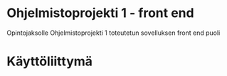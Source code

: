 # Ohjelmistoprojekti 1 - front end

Opintojaksolle Ohjelmistoprojekti 1 toteutetun sovelluksen front end puoli

# Käyttöliittymä
